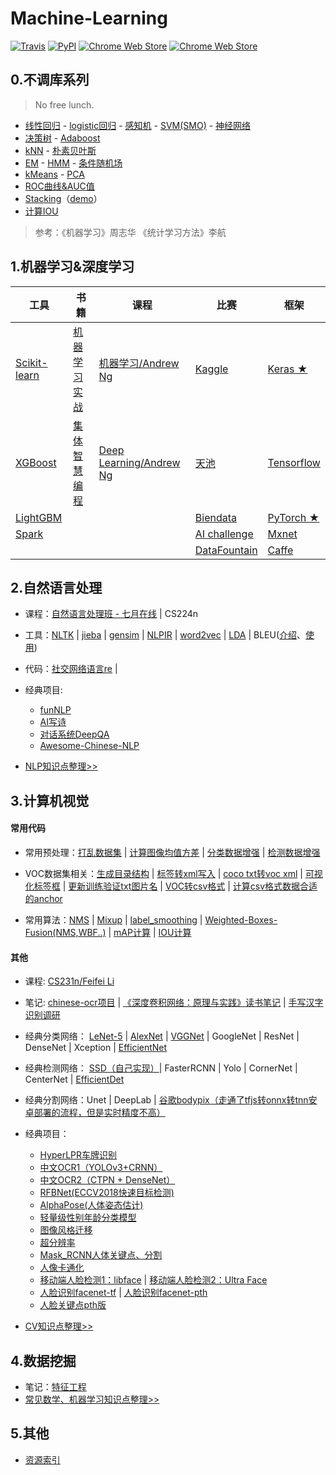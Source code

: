 # Machine-Learning

[![Travis](https://img.shields.io/travis/rust-lang/rust.svg)](https://github.com/fire717/Machine-Learning) [![PyPI](https://img.shields.io/pypi/pyversions/Django.svg)](https://github.com/fire717/Machine-Learning) [![Chrome Web Store](https://img.shields.io/chrome-web-store/price/nimelepbpejjlbmoobocpfnjhihnpked.svg)](https://github.com/fire717/Machine-Learning) [![Chrome Web Store](https://img.shields.io/chrome-web-store/stars/nimelepbpejjlbmoobocpfnjhihnpked.svg)](https://github.com/fire717/Machine-Learning)


## 0.不调库系列 
> No free lunch.

* [线性回归](/DIY/ex1_py_liner.ipynb) - [logistic回归](/DIY/LR.ipynb) - [感知机](/DIY/perceptron.ipynb) - [SVM(SMO)](/DIY/SVM.ipynb) - [神经网络](/DIY/NN.ipynb) 
* [决策树](/DIY/DecisionTree.ipynb) - [Adaboost](/DIY/Adaboost.ipynb) 
* [kNN](/DIY/kNN.ipynb) - [朴素贝叶斯](/DIY/NaiveBayes.ipynb)
* [EM](/DIY/EM.ipynb) - [HMM](/DIY/HMM.ipynb) - [条件随机场](/DIY/CRF.ipynb)
* [kMeans](/DIY/kMeans.ipynb) - [PCA](/DIY/PCA.ipynb)
* [ROC曲线&AUC值](/DIY/ROC_AUC.ipynb)
* [Stacking](./DIY/Stacking.py)（[demo](/DIY/tryStacking.ipynb)）
* [计算IOU](./DIY/IOU.py)

> 参考：《机器学习》周志华  《统计学习方法》李航


## 1.机器学习&深度学习

  工具   |     书籍      |    课程     |    比赛 |   框架
---------|---------------|-------------|-------- |---------
 [Scikit-learn](/Base/tools/scikit-learn)| [机器学习实战](/Base/books/ML_in_action)  | [机器学习/Andrew Ng](/Base/courses/coursera_ML)      | [Kaggle](/Base/challenge/kaggle) | [Keras ★](/Base/frameworks/keras)
  [XGBoost](/Base/tools/xgboost)  | [集体智慧编程](/Base/books/JTZHBC)     | [Deep Learning/Andrew Ng](/Base/courses/DL_AndrewNg) | [天池](/Base/challenge/tianchi) | [Tensorflow](/Base/frameworks/tensorflow)
 [LightGBM](/Base/tools/lightgbm) |      |      | [Biendata](/Base/challenge/biendata) |  [PyTorch ★](/Base/frameworks/pytorch)
[Spark](/Base/tools/spark)|  |  | [AI challenge](/Base/challenge/AIchallenge) |[Mxnet](/Base/frameworks/mxnet)
|  |  |  |  [DataFountain](/Base/challenge/DataFountain)  | [Caffe](/Base/frameworks/caffe)




## 2.自然语言处理
* 课程：[自然语言处理班 - 七月在线](/Base/courses/qiyuezaixian) | CS224n
* 工具：[NLTK](/NLP/tools/nltk) | [jieba](/NLP/tools/jieba) | [gensim](/NLP/tools/gensim) | [NLPIR](/NLP/tools/NLPIR) | [word2vec](/NLP/tools/word2vec) | [LDA](./NLP/tools/lda) | BLEU([介绍](https://blog.csdn.net/qq_31584157/article/details/77709454)、[使用](https://cloud.tencent.com/developer/article/1042161))
* 代码：[社交网络语言re](/NLP/codes/re.ipynb) |
* 经典项目: 
	* [funNLP](https://github.com/fighting41love/funNLP) 
	* [AI写诗](https://github.com/jinfagang/tensorflow_poems) 
	* [对话系统DeepQA](https://github.com/Conchylicultor/DeepQA)
	* [Awesome-Chinese-NLP](https://github.com/crownpku/Awesome-Chinese-NLP)

* [NLP知识点整理>>](/NLP/knowledge.md)

## 3.计算机视觉
#### 常用代码
* 常用预处理：[打乱数据集](https://github.com/fire717/Python-Learner/blob/master/tools/numpy/tools/transformation_data.py) | [计算图像均值方差](https://github.com/fire717/Python-Learner/blob/master/tools/numpy/tools/compute_imgs_mean_std.py) |  [分类数据增强](https://github.com/fire717/Python-Learner/blob/master/tools/OpenCV/dataAugmentation_classify.py) |  [检测数据增强](https://github.com/fire717/Python-Learner/blob/master/tools/OpenCV/dataAugmentation_objectdetect.py) 

* VOC数据集相关：[生成目录结构](/CV/codes/makeVOCDirs.py) | [标签转xml写入](/CV/codes/flickr_to_voc.py) | [coco txt转voc xml](/CV/codes/txt2xml.py) | [可视化标签框](/CV/codes/show_voc_box.py) | [更新训练验证txt图片名](/CV/codes/updateTXT.py) | [VOC转csv格式](/CV/codes/pascalVOC2csv.py) | [计算csv格式数据合适的anchor](https://github.com/martinzlocha/anchor-optimization/)

* 常用算法：[NMS](/CV/codes/nms.py) | [Mixup](/CV/codes/simple_mixup.py) | [label_smoothing](/CV/codes/label_smoothing.py) | [Weighted-Boxes-Fusion(NMS,WBF..)](https://github.com/ZFTurbo/Weighted-Boxes-Fusion)  | [mAP计算](https://github.com/Cartucho/mAP) | [IOU计算](/CV/codes/IOU.py)

#### 其他
* 课程: [CS231n/Feifei Li](/Base/courses/cs231n) 
* 笔记: [chinese-ocr项目](/CV/note/chineseocr-ctpn-densenet.md) | [《深度卷积网络：原理与实践》读书笔记](./CV/note/DCNN_book_note.md) | [手写汉字识别调研](/CV/note/handwrite_ocr_note.md)
* 经典分类网络： [LeNet-5](/CV/nets/lenet5/) | [AlexNet](./cv/nets/alexnet) | [VGGNet](/CV/nets/vgg/) | GoogleNet | ResNet | DenseNet | Xception | [EfficientNet](https://github.com/titu1994/keras-efficientnets)
* 经典检测网络： [SSD（自己实现）](https://github.com/fire717/Pytorch-SSD-And-Extension)| FasterRCNN | Yolo | CornerNet | CenterNet | [EfficientDet](https://github.com/xuannianz/EfficientDet)
* 经典分割网络：Unet | DeepLab | [谷歌bodypix（走通了tfjs转onnx转tnn安卓部署的流程，但是实时精度不高）](https://github.com/google-coral/project-bodypix)
* 经典项目： 
	* [HyperLPR车牌识别](https://github.com/zeusees/HyperLPR) 
	* [中文OCR1（YOLOv3+CRNN）](https://github.com/chineseocr/chineseocr)
	* [中文OCR2（CTPN + DenseNet）](https://github.com/YCG09/chinese_ocr)
	* [RFBNet(ECCV2018快速目标检测)](https://github.com/ruinmessi/RFBNet)  
	* [AlphaPose(人体姿态估计)](https://github.com/MVIG-SJTU/AlphaPose) 
	* [轻量级性别年龄分类模型](https://github.com/deepinsight/insightface/tree/master/gender-age) 
	* [图像风格迁移](https://github.com/wenqiwenqi1/neural-style) 
	* [超分辨率](https://github.com/titu1994/Image-Super-Resolution) 
	* [Mask_RCNN人体关键点、分割](https://github.com/Superlee506/Mask_RCNN_Humanpose) 
	* [人像卡通化](https://github.com/minivision-ai/photo2cartoon) 
	* [移动端人脸检测1：libface](https://github.com/ShiqiYu/libfacedetection) | [移动端人脸检测2：Ultra Face](https://github.com/Linzaer/Ultra-Light-Fast-Generic-Face-Detector-1MB/blob/master/README_CN.md)
	* [人脸识别facenet-tf](https://github.com/davidsandberg/facenet) | [人脸识别facenet-pth](https://github.com/timesler/facenet-pytorch) 
	* [人脸关键点pth版](https://github.com/610265158/face_landmark_pytorch)

* [CV知识点整理>>](/CV/knowledge.md)

## 4.数据挖掘
* 笔记：[特征工程](/DM/note/FeatureEngneering.md)
* [常见数学、机器学习知识点整理>>](/DM/knowledge.md)

## 5.其他
* [资源索引](/Others/infos)





